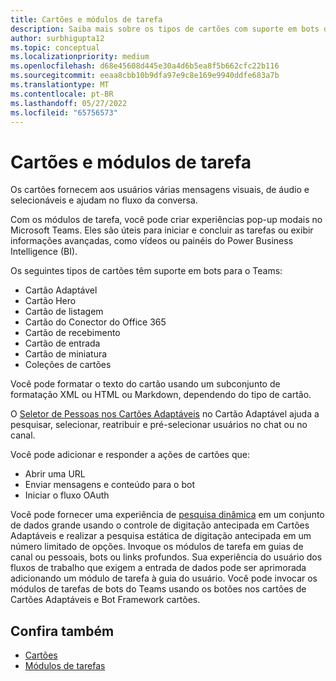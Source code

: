 ```yaml
---
title: Cartões e módulos de tarefa
description: Saiba mais sobre os tipos de cartões com suporte em bots do Teams, como cartões adaptáveis, cartão Hero, cartão em miniatura, e muito mais. Saiba mais sobre as ações de cartão e como invocar módulos de tarefa em canais, bots ou links profundos.
author: surbhigupta12
ms.topic: conceptual
ms.localizationpriority: medium
ms.openlocfilehash: d68e45608d445e30a4d6b5ea8f5b662cfc22b116
ms.sourcegitcommit: eeaa8cbb10b9dfa97e9c8e169e9940ddfe683a7b
ms.translationtype: MT
ms.contentlocale: pt-BR
ms.lasthandoff: 05/27/2022
ms.locfileid: "65756573"
---
```

# <a name="cards-and-task-modules"></a>Cartões e módulos de tarefa

Os cartões fornecem aos usuários várias mensagens visuais, de áudio e selecionáveis e ajudam no fluxo da conversa.

Com os módulos de tarefa, você pode criar experiências pop-up modais no Microsoft Teams. Eles são úteis para iniciar e concluir as tarefas ou exibir informações avançadas, como vídeos ou painéis do Power Business Intelligence (BI).

Os seguintes tipos de cartões têm suporte em bots para o Teams:

* Cartão Adaptável
* Cartão Hero
* Cartão de listagem
* Cartão do Conector do Office 365
* Cartão de recebimento
* Cartão de entrada
* Cartão de miniatura
* Coleções de cartões

Você pode formatar o texto do cartão usando um subconjunto de formatação XML ou HTML ou Markdown, dependendo do tipo de cartão.

O [Seletor de Pessoas nos Cartões Adaptáveis](cards/people-picker.md) no Cartão Adaptável ajuda a pesquisar, selecionar, reatribuir e pré-selecionar usuários no chat ou no canal.

Você pode adicionar e responder a ações de cartões que:

* Abrir uma URL
* Enviar mensagens e conteúdo para o bot
* Iniciar o fluxo OAuth

Você pode fornecer uma experiência de [pesquisa dinâmica](~/task-modules-and-cards/cards/dynamic-search.md) em um conjunto de dados grande usando o controle de digitação antecipada em Cartões Adaptáveis e realizar a pesquisa estática de digitação antecipada em um número limitado de opções. Invoque os módulos de tarefa em guias de canal ou pessoais, bots ou links profundos. Sua experiência do usuário dos fluxos de trabalho que exigem a entrada de dados pode ser aprimorada adicionando um módulo de tarefa à guia do usuário. Você pode invocar os módulos de tarefas de bots do Teams usando os botões nos cartões de Cartões Adaptáveis e Bot Framework cartões.

## <a name="see-also"></a>Confira também

* [Cartões](~/task-modules-and-cards/what-are-cards.md)
* [Módulos de tarefas](~/task-modules-and-cards/what-are-task-modules.md)
